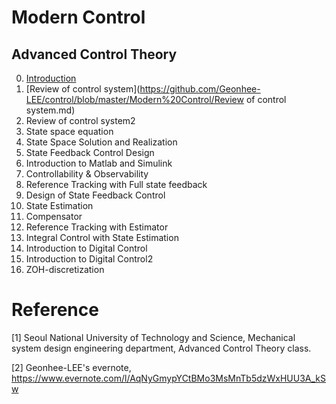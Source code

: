 # Modern Control

## Advanced Control Theory

0. [Introduction](https://github.com/Geonhee-LEE/control/blob/master/Modern%20Control/Introduction.md)
1. [Review of control system](https://github.com/Geonhee-LEE/control/blob/master/Modern%20Control/Review of control system.md)
2. Review of control system2
3. State space equation
4. State Space Solution and Realization
5. State Feedback Control Design
6. Introduction to Matlab and Simulink
7. Controllability & Observability 
8. Reference Tracking with Full state feedback
9. Design of State Feedback Control
10. State Estimation 
11. Compensator 
12. Reference Tracking with Estimator
13. Integral Control with State Estimation
14. Introduction to Digital Control
15. Introduction to Digital Control2
16. ZOH-discretization 




# Reference
[1] Seoul National University of Technology and Science, Mechanical system design engineering department, Advanced Control Theory class.

[2] Geonhee-LEE's evernote, https://www.evernote.com/l/AqNyGmypYCtBMo3MsMnTb5dzWxHUU3A_kSw
